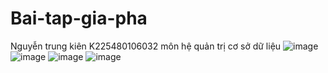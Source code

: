 # Bai-tap-gia-pha
Nguyễn trung kiên K225480106032 môn hệ quản trị cơ sở dữ liệu
![image](https://github.com/user-attachments/assets/6b007100-3e42-494b-90f1-49309bdd2ec6)
![image](https://github.com/user-attachments/assets/00dc10d7-cb98-4fae-b004-ac09c03aed9b)
![image](https://github.com/user-attachments/assets/a0e69af9-6cf5-44bf-9f53-88a06987caef)
![image](https://github.com/user-attachments/assets/5699b726-d934-4f66-bc9e-0e814d3dbb83)

